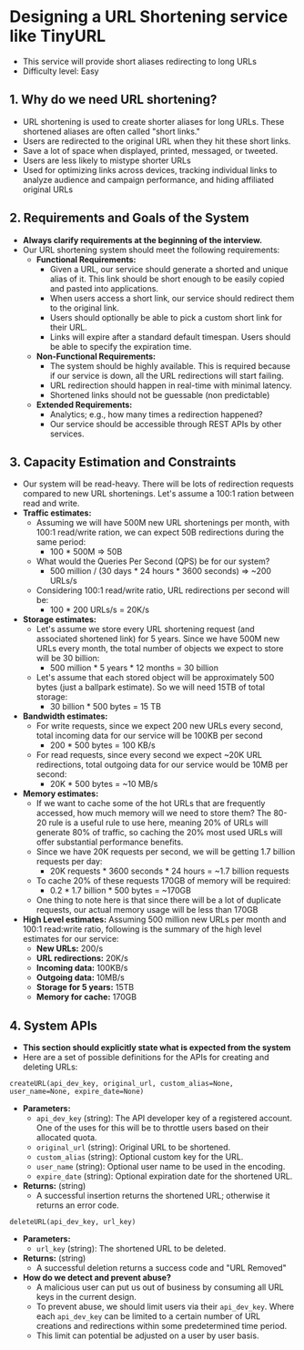 # Designing a URL Shortening service like TinyURL
- This service will provide short aliases redirecting to long URLs
- Difficulty level: Easy
## 1. Why do we need URL shortening?
- URL shortening is used to create shorter aliases for long URLs. These shortened aliases are often called "short links."
- Users are redirected to the original URL when they hit these short links.
- Save a lot of space when displayed, printed, messaged, or tweeted.
- Users are less likely to mistype shorter URLs
- Used for optimizing links across devices, tracking individual links to analyze audience and campaign performance, and hiding affiliated original URLs

## 2. Requirements and Goals of the System
- **Always clarify requirements at the beginning of the interview.**
- Our URL shortening system should meet the following requirements:
  - **Functional Requirements:**
	- Given a URL, our service should generate a shorted and unique alias of it. This link should be short enough to be easily copied and pasted into applications.
	- When users access a short link, our service should redirect them to the original link.
	- Users should optionally be able to pick a custom short link for their URL.
	- Links will expire after a standard default timespan. Users should be able to specify the expiration time.
  - **Non-Functional Requirements:**
	- The system should be highly available. This is required because if our service is down, all the URL redirections will start failing.
	- URL redirection should happen in real-time with minimal latency.
	- Shortened links should not be guessable (non predictable)
  - **Extended Requirements:**
	- Analytics; e.g., how many times a redirection happened?
	- Our service should be accessible through REST APIs by other services.

## 3. Capacity Estimation and Constraints
- Our system will be read-heavy. There will be lots of redirection requests compared to new URL shortenings. Let's assume a 100:1 ration between read and write.
- **Traffic estimates:** 
  - Assuming we will have 500M new URL shortenings per month, with 100:1 read/write ration, we can expect 50B redirections during the same period:
    - 100 * 500M => 50B
  - What would the Queries Per Second (QPS) be for our system?
	- 500 million / (30 days * 24 hours * 3600 seconds) => ~200 URLs/s
  - Considering 100:1 read/write ratio, URL redirections per second will be:
	- 100 * 200 URLs/s = 20K/s
- **Storage estimates:**
  - Let's assume we store every URL shortening request (and associated shortened link) for 5 years. Since we have 500M new URLs every month, the total number of objects we expect to store will be 30 billion:
	- 500 million * 5 years * 12 months = 30 billion
  - Let's assume that each stored object will be approximately 500 bytes (just a ballpark estimate). So we will need 15TB of total storage:
	- 30 billion * 500 bytes = 15 TB
- **Bandwidth estimates:**
  - For write requests, since we expect 200 new URLs every second, total incoming data for our service will be 100KB per second
	- 200 * 500 bytes = 100 KB/s
  - For read requests, since every second we expect ~20K URL redirections, total outgoing data for our service would be 10MB per second:
	- 20K * 500 bytes = ~10 MB/s
- **Memory estimates:**
  - If we want to cache some of the hot URLs that are frequently accessed, how much memory will we need to store them? The 80-20 rule is a useful rule to use here, meaning 20% of URLs will generate 80% of traffic, so caching the 20% most used URLs will offer substantial performance benefits.
  - Since we have 20K requests per second, we will be getting 1.7 billion requests per day:
	- 20K requests * 3600 seconds * 24 hours = ~1.7 billion requests
  - To cache 20% of these requests 170GB of memory will be required:
	- 0.2 * 1.7 billion * 500 bytes = ~170GB
  - One thing to note here is that since there will be a lot of duplicate requests, our actual memory usage will be less than 170GB
- **High Level estimates:** Assuming 500 million new URLs per month and 100:1 read:write ratio, following is the summary of the high level estimates for our service:
  - **New URLs:** 200/s
  - **URL redirections:** 20K/s
  - **Incoming data:** 100KB/s
  - **Outgoing data:** 10MB/s
  - **Storage for 5 years:** 15TB
  - **Memory for cache:** 170GB

## 4. System APIs
- **This section should explicitly state what is expected from the system**
- Here are a set of possible definitions for the APIs for creating and deleting URLs:
```
createURL(api_dev_key, original_url, custom_alias=None, user_name=None, expire_date=None)
```
- **Parameters:**
  - `api_dev_key` (string): The API developer key of a registered account. One of the uses for this will be to throttle users based on their allocated quota.
  - `original_url` (string): Original URL to be shortened.
  - `custom_alias` (string): Optional custom key for the URL.
  - `user_name` (string): Optional user name to be used in the encoding.
  - `expire_date` (string): Optional expiration date for the shortened URL.
- **Returns:** (string)
  - A successful insertion returns the shortened URL; otherwise it returns an error code.
```
deleteURL(api_dev_key, url_key)
```
- **Parameters:**
  - `url_key` (string): The shortened URL to be deleted.
- **Returns:** (string)
  - A successful deletion returns a success code and "URL Removed"
- **How do we detect and prevent abuse?**
  - A malicious user can put us out of business by consuming all URL keys in the current design.
  - To prevent abuse, we should limit users via their `api_dev_key`. Where each `api_dev_key` can be limited to a certain number of URL creations and redirections within some predetermined time period.
  - This limit can potential be adjusted on a user by user basis.
